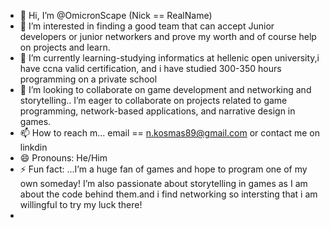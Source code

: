 - 👋 Hi, I’m @OmicronScape (Nick == RealName)
- 👀 I’m interested in finding a good team that can accept Junior developers or junior networkers and prove my worth and of course help on projects and learn.
- 🌱 I’m currently learning-studying informatics at hellenic open university,i have ccna valid certification, and i have studied  300-350 hours programming on a private school
- 💞️ I’m looking to collaborate on  game development and networking and storytelling.. I’m eager to collaborate on projects related to game programming, network-based applications, and narrative design in games. 
- 📫 How to reach m... email ==  n.kosmas89@gmail.com or contact me on linkdin 
- 😄 Pronouns: He/Him
- ⚡ Fun fact: ...I’m a huge fan of games and hope to program one of my own someday!  I’m  also passionate about storytelling in games as I am about the code behind them.and i find networking so intersting that i am willingful to try my luck there!
-                

<!---
OmicronScape/OmicronScape is a ✨ special ✨ repository because its `README.md` (this file) appears on your GitHub profile.
You can click the Preview link to take a look at your changes.
--->
